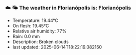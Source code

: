 ### ☁️ 🌤️  The weather in Florianópolis is: Florianópolis

- Temperature: 19.44°C
- On flesh: 19.45°C
- Relative air humidity: 77%
- Rain: 0.0 mm
- Description: Broken clouds
- last updated: 2025-06-14T18:22:19.082150
